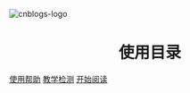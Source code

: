 ![cnblogs-logo](https://s4.aconvert.com/convert/p3r68-cdx67/aofny-b4dqh.svg)

<h1 align="center">使用目录</h1>


[使用帮助](https://www.cnblogs.com/wanghai0666/tag/%E4%BD%BF%E7%94%A8%E5%B8%AE%E5%8A%A9/)
[教学检测](https://www.cnblogs.com/wanghai0666/tag/%E6%95%99%E5%AD%A6%E6%A3%80%E6%B5%8B/)
<a href="#/./docs/A-01集合" >开始阅读</a>


